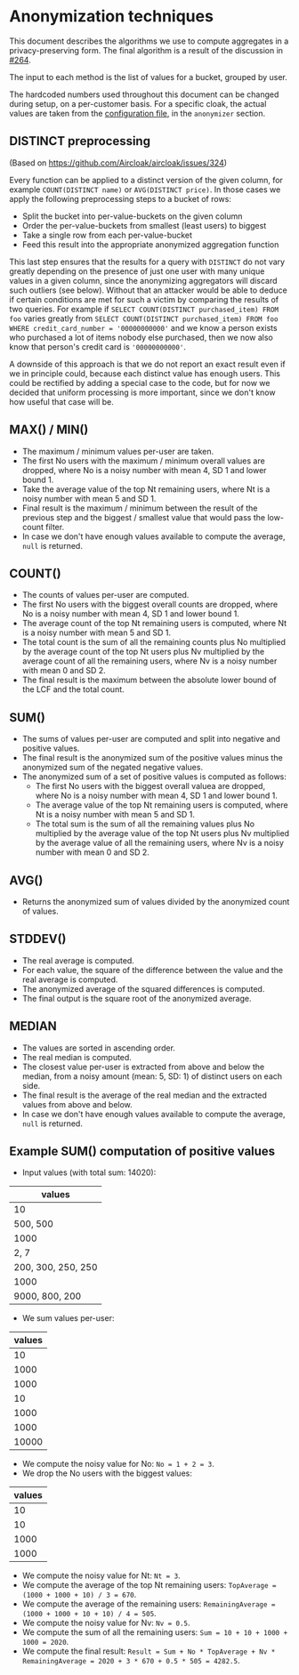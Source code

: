 
# Anonymization techniques

This document describes the algorithms we use to compute aggregates in a
privacy-preserving form. The final algorithm is a result of the discussion in
[#264](https://github.com/Aircloak/aircloak/issues/264).

The input to each method is the list of values for a bucket, grouped by user.

The hardcoded numbers used throughout this document can be changed during setup,
on a per-customer basis. For a specific cloak, the actual values are taken from
the [configuration file](../config/config.exs), in the `anonymizer` section.


## DISTINCT preprocessing

  (Based on https://github.com/Aircloak/aircloak/issues/324)

  Every function can be applied to a distinct version of the given column, for
  example `COUNT(DISTINCT name)` or `AVG(DISTINCT price)`. In those cases we
  apply the following preprocessing steps to a bucket of rows:

  - Split the bucket into per-value-buckets on the given column
  - Order the per-value-buckets from smallest (least users) to biggest
  - Take a single row from each per-value-bucket
  - Feed this result into the appropriate anonymized aggregation function

  This last step ensures that the results for a query with `DISTINCT` do not
  vary greatly depending on the presence of just one user with many unique
  values in a given column, since the anonymizing aggregators will discard such
  outliers (see below).  Without that an attacker would be able to deduce if
  certain conditions are met for such a victim by comparing the results of two
  queries. For example if `SELECT COUNT(DISTINCT purchased_item) FROM foo`
  varies greatly from `SELECT COUNT(DISTINCT purchased_item) FROM foo WHERE
  credit_card_number = '00000000000'` and we know a person exists who purchased
  a lot of items nobody else purchased, then we now also know that person's
  credit card is `'00000000000'`.

  A downside of this approach is that we do not report an exact result even if
  we in principle could, because each distinct value has enough users. This
  could be rectified by adding a special case to the code, but for now we
  decided that uniform processing is more important, since we don't know how
  useful that case will be.


## MAX() / MIN()

  - The maximum / minimum values per-user are taken.
  - The first No users with the maximum / minimum overall values are dropped,
    where No is a noisy number with mean 4, SD 1 and lower bound 1.
  - Take the average value of the top Nt remaining users, where Nt is a noisy number with mean 5 and SD 1.
  - Final result is the maximum / minimum between the result of the previous step and
    the biggest / smallest value that would pass the low-count filter.
  - In case we don't have enough values available to compute the average, `null` is returned.


## COUNT()

  - The counts of values per-user are computed.
  - The first No users with the biggest overall counts are dropped,
    where No is a noisy number with mean 4, SD 1 and lower bound 1.
  - The average count of the top Nt remaining users is computed,
    where Nt is a noisy number with mean 5 and SD 1.
  - The total count is the sum of all the remaining counts plus No multiplied by
    the average count of the top Nt users plus Nv multiplied by the average count
    of all the remaining users, where Nv is a noisy number with mean 0 and SD 2.
  - The final result is the maximum between the absolute lower bound of the LCF and the total count.


## SUM()

  - The sums of values per-user are computed and split into negative and positive values.
  - The final result is the anonymized sum of the positive values minus the
    anonymized sum of the negated negative values.
  - The anonymized sum of a set of positive values is computed as follows:
    - The first No users with the biggest overall valuea are dropped,
      where No is a noisy number with mean 4, SD 1 and lower bound 1.
    - The average value of the top Nt remaining users is computed,
      where Nt is a noisy number with mean 5 and SD 1.
    - The total sum is the sum of all the remaining values plus No multiplied by
      the average value of the top Nt users plus Nv multiplied by the average value
      of all the remaining users, where Nv is a noisy number with mean 0 and SD 2.


## AVG()

  - Returns the anonymized sum of values divided by the anonymized count of values.


## STDDEV()

  - The real average is computed.
  - For each value, the square of the difference between the value and the real average is computed.
  - The anonymized average of the squared differences is computed.
  - The final output is the square root of the anonymized average.


## MEDIAN

  - The values are sorted in ascending order.
  - The real median is computed.  
  - The closest value per-user is extracted from above and below the median,
    from a noisy amount (mean: 5, SD: 1) of distinct users on each side.
  - The final result is the average of the real median and the extracted values from above and below.
  - In case we don't have enough values available to compute the average, `null` is returned.

## Example SUM() computation of positive values

- Input values (with total sum: 14020):

| values |
|--------|
| 10 |
| 500, 500 |
| 1000 |
| 2, 7 |
| 200, 300, 250, 250 |
| 1000 |
| 9000, 800, 200 |

- We sum values per-user:

| values |
|--------|
| 10 |
| 1000 |
| 1000 |
| 10 |
| 1000 |
| 1000 |
| 10000 |

- We compute the noisy value for No: `No = 1 + 2 = 3`.
- We drop the No users with the biggest values:

| values |
|--------|
| 10 |
| 10 |
| 1000 |
| 1000 |

- We compute the noisy value for Nt: `Nt = 3`.
- We compute the average of the top Nt remaining users: `TopAverage = (1000 + 1000 + 10) / 3 = 670`.
- We compute the average of the remaining users: `RemainingAverage = (1000 + 1000 + 10 + 10) / 4 = 505`.
- We compute the noisy value for Nv: `Nv = 0.5`.
- We compute the sum of all the remaining users: `Sum = 10 + 10 + 1000 + 1000 = 2020`.
- We compute the final result: `Result = Sum + No * TopAverage + Nv * RemainingAverage = 2020 + 3 * 670 + 0.5 * 505 = 4282.5`.
